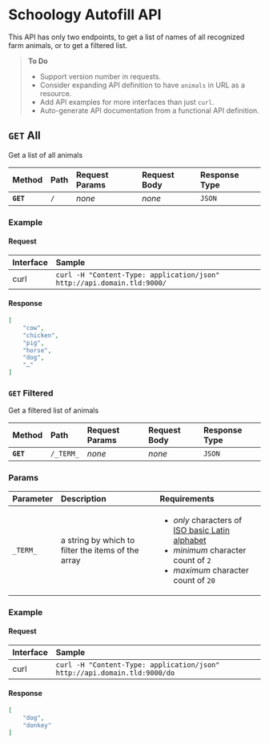 # Schoology Autofill API

This API has only two endpoints, to get a list of names of all recognized farm animals, or to get a filtered list.

> **To Do**
>
> - Support version number in requests.
> - Consider expanding API definition to have `animals` in URL as a resource.
> - Add API examples for more interfaces than just `curl`.
> - Auto-generate API documentation from a functional API definition.

## `GET` All

Get a list of all animals

| Method | Path | Request Params | Request Body | Response Type |
| :- | :- | :- | :- | :- |
| **`GET`** | `/` | _none_ |  _none_ | `JSON` |

### Example

#### Request

| Interface | Sample |
| :- | :- |
| curl | `curl -H "Content-Type: application/json" http://api.domain.tld:9000/` |

#### Response

```json
[
    "cow",
    "chicken",
    "pig",
    "horse",
    "dog",
    "…"
]
```

### `GET` Filtered

Get a filtered list of animals

| Method | Path | Request Params | Request Body | Response Type |
| :- | :- | :- | :- | :- |
| **`GET`** | `/_TERM_` | _none_ |  _none_ | `JSON` |

### Params

| Parameter | Description | Requirements |
| :- | :- | :- |
| `_TERM_` | a string by which to filter the items of the array | <ul><li>_only_ characters of [ISO basic Latin alphabet](https://en.wikipedia.org/wiki/ISO_basic_Latin_alphabet)</li><li>_minimum_ character count of `2`</li><li>_maximum_ character count of `20`</li></ul> |

### Example

#### Request

| Interface | Sample |
| :- | :- |
| curl | `curl -H "Content-Type: application/json" http://api.domain.tld:9000/do` |

#### Response

```json
[
    "dog",
    "donkey"
]
```
